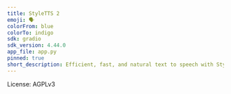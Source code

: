 ```yaml
---
title: StyleTTS 2
emoji: 🗣️
colorFrom: blue
colorTo: indigo
sdk: gradio
sdk_version: 4.44.0
app_file: app.py
pinned: true
short_description: Efficient, fast, and natural text to speech with StyleTTS 2!
---
```


License: AGPLv3